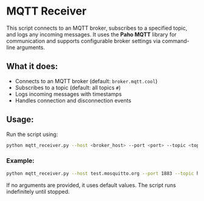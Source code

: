 # MQTT Receiver  

This script connects to an MQTT broker, subscribes to a specified topic, and logs any incoming messages. It uses the **Paho MQTT** library for communication and supports configurable broker settings via command-line arguments.  

## What it does:  
- Connects to an MQTT broker (default: `broker.mqtt.cool`)  
- Subscribes to a topic (default: all topics `#`)  
- Logs incoming messages with timestamps  
- Handles connection and disconnection events  

## Usage:  
Run the script using:  
```bash
python mqtt_receiver.py --host <broker_host> --port <port> --topic <topic>
```  

### Example:  
```bash
python mqtt_receiver.py --host test.mosquitto.org --port 1883 --topic home/temperature
```  

If no arguments are provided, it uses default values. The script runs indefinitely until stopped.  

